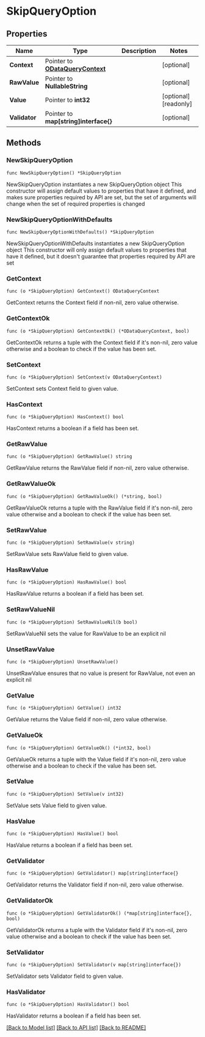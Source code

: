 # SkipQueryOption

## Properties

Name | Type | Description | Notes
------------ | ------------- | ------------- | -------------
**Context** | Pointer to [**ODataQueryContext**](ODataQueryContext.md) |  | [optional] 
**RawValue** | Pointer to **NullableString** |  | [optional] 
**Value** | Pointer to **int32** |  | [optional] [readonly] 
**Validator** | Pointer to **map[string]interface{}** |  | [optional] 

## Methods

### NewSkipQueryOption

`func NewSkipQueryOption() *SkipQueryOption`

NewSkipQueryOption instantiates a new SkipQueryOption object
This constructor will assign default values to properties that have it defined,
and makes sure properties required by API are set, but the set of arguments
will change when the set of required properties is changed

### NewSkipQueryOptionWithDefaults

`func NewSkipQueryOptionWithDefaults() *SkipQueryOption`

NewSkipQueryOptionWithDefaults instantiates a new SkipQueryOption object
This constructor will only assign default values to properties that have it defined,
but it doesn't guarantee that properties required by API are set

### GetContext

`func (o *SkipQueryOption) GetContext() ODataQueryContext`

GetContext returns the Context field if non-nil, zero value otherwise.

### GetContextOk

`func (o *SkipQueryOption) GetContextOk() (*ODataQueryContext, bool)`

GetContextOk returns a tuple with the Context field if it's non-nil, zero value otherwise
and a boolean to check if the value has been set.

### SetContext

`func (o *SkipQueryOption) SetContext(v ODataQueryContext)`

SetContext sets Context field to given value.

### HasContext

`func (o *SkipQueryOption) HasContext() bool`

HasContext returns a boolean if a field has been set.

### GetRawValue

`func (o *SkipQueryOption) GetRawValue() string`

GetRawValue returns the RawValue field if non-nil, zero value otherwise.

### GetRawValueOk

`func (o *SkipQueryOption) GetRawValueOk() (*string, bool)`

GetRawValueOk returns a tuple with the RawValue field if it's non-nil, zero value otherwise
and a boolean to check if the value has been set.

### SetRawValue

`func (o *SkipQueryOption) SetRawValue(v string)`

SetRawValue sets RawValue field to given value.

### HasRawValue

`func (o *SkipQueryOption) HasRawValue() bool`

HasRawValue returns a boolean if a field has been set.

### SetRawValueNil

`func (o *SkipQueryOption) SetRawValueNil(b bool)`

 SetRawValueNil sets the value for RawValue to be an explicit nil

### UnsetRawValue
`func (o *SkipQueryOption) UnsetRawValue()`

UnsetRawValue ensures that no value is present for RawValue, not even an explicit nil
### GetValue

`func (o *SkipQueryOption) GetValue() int32`

GetValue returns the Value field if non-nil, zero value otherwise.

### GetValueOk

`func (o *SkipQueryOption) GetValueOk() (*int32, bool)`

GetValueOk returns a tuple with the Value field if it's non-nil, zero value otherwise
and a boolean to check if the value has been set.

### SetValue

`func (o *SkipQueryOption) SetValue(v int32)`

SetValue sets Value field to given value.

### HasValue

`func (o *SkipQueryOption) HasValue() bool`

HasValue returns a boolean if a field has been set.

### GetValidator

`func (o *SkipQueryOption) GetValidator() map[string]interface{}`

GetValidator returns the Validator field if non-nil, zero value otherwise.

### GetValidatorOk

`func (o *SkipQueryOption) GetValidatorOk() (*map[string]interface{}, bool)`

GetValidatorOk returns a tuple with the Validator field if it's non-nil, zero value otherwise
and a boolean to check if the value has been set.

### SetValidator

`func (o *SkipQueryOption) SetValidator(v map[string]interface{})`

SetValidator sets Validator field to given value.

### HasValidator

`func (o *SkipQueryOption) HasValidator() bool`

HasValidator returns a boolean if a field has been set.


[[Back to Model list]](../README.md#documentation-for-models) [[Back to API list]](../README.md#documentation-for-api-endpoints) [[Back to README]](../README.md)


